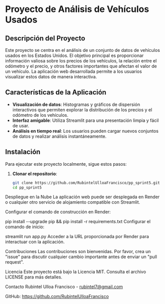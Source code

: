 # Proyecto de Análisis de Vehículos Usados

## Descripción del Proyecto
Este proyecto se centra en el análisis de un conjunto de datos de vehículos usados en los Estados Unidos. El objetivo principal es proporcionar información valiosa sobre los precios de los vehículos, la relación entre el odómetro y el precio, y otros factores importantes que afectan el valor de un vehículo. La aplicación web desarrollada permite a los usuarios visualizar estos datos de manera interactiva.

## Características de la Aplicación
- **Visualización de datos**: Histogramas y gráficos de dispersión interactivos que permiten explorar la distribución de los precios y el odómetro de los vehículos.
- **Interfaz amigable**: Utiliza Streamlit para una presentación limpia y fácil de usar.
- **Análisis en tiempo real**: Los usuarios pueden cargar nuevos conjuntos de datos y realizar análisis instantáneamente.

## Instalación
Para ejecutar este proyecto localmente, sigue estos pasos:

1. **Clonar el repositorio**:
   ```bash
   git clone https://github.com/RubintelUlloaFrancisco/pp_sprint5.git
   cd pp_sprint5

Despliegue en la Nube
La aplicación web puede ser desplegada en Render o cualquier otro servicio de alojamiento compatible con Streamlit.

Configurar el comando de construcción en Render:

pip install --upgrade pip && pip install -r requirements.txt
Configurar el comando de inicio:

streamlit run app.py
Acceder a la URL proporcionada por Render para interactuar con la aplicación.

Contribuciones
Las contribuciones son bienvenidas. Por favor, crea un "issue" para discutir cualquier cambio importante antes de enviar un "pull request".

Licencia
Este proyecto está bajo la Licencia MIT. Consulta el archivo LICENSE para más detalles.

Contacto
Rubintel Ulloa Francisco - rubintel7@gmail.com

GitHub: https://github.com/RubintelUlloaFrancisco